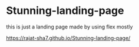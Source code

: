 # Stunning-landing-page
this is just a landing page made by using flex mostly


https://rajat-sha7.github.io/Stunning-landing-page/
